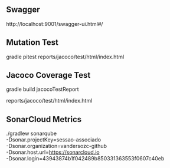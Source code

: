 ## Swagger
http://localhost:9001/swagger-ui.html#/

## Mutation Test
gradle pitest
reports/jacoco/test/html/index.html

## Jacoco Coverage Test
gradle build jacocoTestReport

reports/jacoco/test/html/index.html

## SonarCloud Metrics
./gradlew sonarqube \
  -Dsonar.projectKey=sessao-associado \
  -Dsonar.organization=vandersozc-github \
  -Dsonar.host.url=https://sonarcloud.io \
  -Dsonar.login=43943874b1f042489b850331363553f0607c40eb